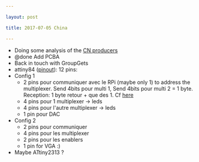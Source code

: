 ```yaml
---

layout: post

title: 2017-07-05 China

---
```



-   Doing some analysis of the [CN producers](/include/AddCNPCBA.md)
-   @done Add PCBA
-   Back in touch with GroupGets
-   attiny84
    ([pinout](http://42bots.com/wp-content/uploads/2014/01/ATTiny84-ATTiny44-pinout.png)):
    12 pins:
-   Config 1
    -   2 pins pour communiquer avec le RPi (maybe only 1) to address
        the multiplexer. Send 4bits pour multi 1, Send 4bits pour multi
        2 = 1 byte. Reception: 1 byte retour + que des 1. Cf
        [here](http://www.ernstc.dk/arduino/tinycom.html)
    -   4 pins pour 1 multiplexer -&gt; leds
    -   4 pins pour l'autre multiplexer -&gt; leds
    -   1 pin pour DAC
-   Config 2
    -   2 pins pour communiquer
    -   4 pins pour les multiplexer
    -   2 pins pour les enablers
    -   1 pin for VGA :)
-   Maybe ATtiny2313 ?


